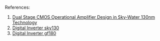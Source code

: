 References:
1. [Dual Stage CMOS Operational Amplifier Design in Sky-Water 130nm Technology](https://ieeexplore.ieee.org/stamp/stamp.jsp?tp=&arnumber=9697325)
2. [Digital Inverter sky130](https://colab.research.google.com/github/chipsalliance/silicon-notebooks/blob/main/digital-inverter-openlane.ipynb)
3. [Digital Inverter gf180](https://colab.research.google.com/github/chipsalliance/silicon-notebooks/blob/main/digital-inverter-openlane-gf180mcu.ipynb)
